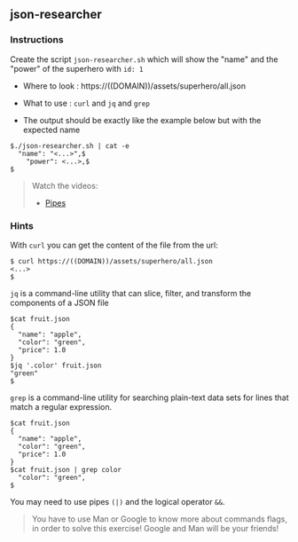 ## json-researcher

### Instructions

Create the script `json-researcher.sh` which will show the "name" and the "power" of the superhero with `id: 1`

- Where to look : https://((DOMAIN))/assets/superhero/all.json

- What to use : `curl` and `jq` and `grep`

- The output should be exactly like the example below but with the expected name

```console
$./json-researcher.sh | cat -e
  "name": "<...>",$
    "power": <...>,$
$
```

> Watch the videos:
>
> - [Pipes](https://www.youtube.com/watch?v=ou9o20pzxeg)

### Hints

With `curl` you can get the content of the file from the url:

```console
$ curl https://((DOMAIN))/assets/superhero/all.json
<...>
$
```

`jq` is a command-line utility that can slice, filter, and transform the components of a JSON file

```console
$cat fruit.json
{
  "name": "apple",
  "color": "green",
  "price": 1.0
}
$jq '.color' fruit.json
"green"
$
```

`grep` is a command-line utility for searching plain-text data sets for lines that match a regular expression.

```console
$cat fruit.json
{
  "name": "apple",
  "color": "green",
  "price": 1.0
}
$cat fruit.json | grep color
  "color": "green",
$
```

You may need to use pipes `(|)` and the logical operator `&&`.

> You have to use Man or Google to know more about commands flags, in order to solve this exercise!
> Google and Man will be your friends!
